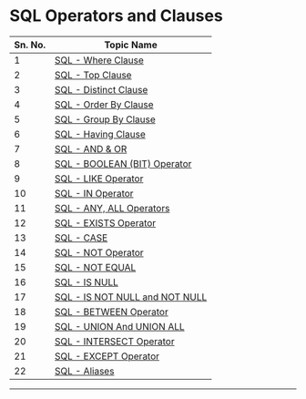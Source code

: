 # SQL Operators and Clauses

| Sn. No. | Topic Name                           |
|---------|--------------------------------------|
| 1       | [SQL - Where Clause](WhereClause.md)                  |
| 2       | [SQL - Top Clause](TopClause.md)                      |
| 3       | [SQL - Distinct Clause](DistinctClause.md)             |
| 4       | [SQL - Order By Clause](OrderByClause.md)             |
| 5       | [SQL - Group By Clause](GroupByClause.md)             |
| 6       | [SQL - Having Clause](HavingClause.md)               |
| 7       | [SQL - AND & OR](AND_OR.md)                     |
| 8       | [SQL - BOOLEAN (BIT) Operator](BOOLEAN_BIT_Operator.md) |
| 9       | [SQL - LIKE Operator](LIKEOperator.md)               |
| 10      | [SQL - IN Operator](INOperator.md)                   |
| 11      | [SQL - ANY, ALL Operators](ANYALLOperators.md)        |
| 12      | [SQL - EXISTS Operator](EXISTSOperator.md)            |
| 13      | [SQL - CASE](CASE.md)                             |
| 14      | [SQL - NOT Operator](NOTOperator.md)                |
| 15      | [SQL - NOT EQUAL](NOTEQUAL.md)                    |
| 16      | [SQL - IS NULL](null_not_null.md)                 |
| 17      | [SQL - IS NOT NULL and NOT NULL](null_not_null.md)  |
| 18      | [SQL - BETWEEN Operator](BETWEENOperator.md)          |
| 19      | [SQL - UNION And UNION ALL](UNION_UNIONALL.md)        |
| 20      | [SQL - INTERSECT Operator](INTERSECT_EXCEPT_Operator.md) |
| 21      | [SQL - EXCEPT Operator](INTERSECT_EXCEPT_Operator.md)   |
| 22      | [SQL - Aliases](Aliases.md)                      |
--------

